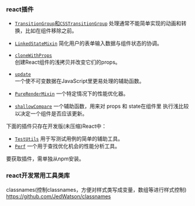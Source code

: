 ### react插件

* [`TransitionGroup`和`CSSTransitionGroup`](http://www.react-cn.com/addons/animation.html)
  处理通常不能简单实现的动画和转换，比如在组件移除之前。
* [`LinkedStateMixin`](http://www.react-cn.com/addons/two-way-binding-helpers.html)
  简化用户的表单输入数据与组件状态的协调。
* [`cloneWithProps`](http://www.react-cn.com/addons/clone-with-props.html)  
  创建React组件的浅拷贝并改变它们的props。

* [`update`](http://www.react-cn.com/addons/update.html)  
  一个使不可变数据在JavaScript里更易处理的辅助函数。

* [`PureRenderMixin`](http://www.react-cn.com/addons/pure-render-mixin.html)
  一个特定情况下的性能优化器。
* [`shallowCompare`](http://www.react-cn.com/addons/shallow-compare.html)
  一个辅助函数，用来对 props 和 state在组件里 执行浅比较 以决定一个组件是否应该更新。

下面的插件只存在开发版\(未压缩\)React中：

* [`TestUtils`](http://www.react-cn.com/addons/test-utils.html)
  用于写测试用例的简单的辅助工具。
* [`Perf`](http://www.react-cn.com/addons/perf.html)
  一个用于查找优化机会的性能分析工具。

要获取插件，需单独从npm安装。


### react开发常用工具类库

classnames(控制classnames，方便对样式类写成变量，数组等进行样式控制)
https://github.com/JedWatson/classnames



